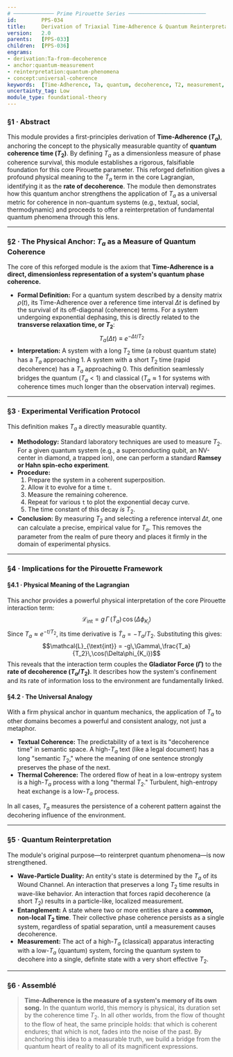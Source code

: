 ```yaml
---
# ───────────── Prime Pirouette Series ─────────────────────────
id:        PPS-034
title:     Derivation of Triaxial Time-Adherence & Quantum Reinterpretation
version:   2.0
parents:   [PPS-033]
children:  [PPS-036]
engrams:
- derivation:Ta-from-decoherence
- anchor:quantum-measurement
- reinterpretation:quantum-phenomena
- concept:universal-coherence
keywords:  [Time-Adherence, Ta, quantum, decoherence, T2, measurement, triaxial]
uncertainty_tag: Low
module_type: foundational-theory
---
```


### **§1 · Abstract**

This module provides a first-principles derivation of **Time-Adherence ($T_a$)**, anchoring the concept to the physically measurable quantity of **quantum coherence time ($T_2$)**. By defining $T_a$ as a dimensionless measure of phase coherence survival, this module establishes a rigorous, falsifiable foundation for this core Pirouette parameter. This reforged definition gives a profound physical meaning to the $\dot{T}_a$ term in the core Lagrangian, identifying it as the **rate of decoherence**. The module then demonstrates how this quantum anchor strengthens the application of $T_a$ as a universal metric for coherence in non-quantum systems (e.g., textual, social, thermodynamic) and proceeds to offer a reinterpretation of fundamental quantum phenomena through this lens.

---

### **§2 · The Physical Anchor: $T_a$ as a Measure of Quantum Coherence**

The core of this reforged module is the axiom that **Time-Adherence is a direct, dimensionless representation of a system's quantum phase coherence.**

* **Formal Definition:** For a quantum system described by a density matrix $\rho(t)$, its Time-Adherence over a reference time interval $\Delta t$ is defined by the survival of its off-diagonal (coherence) terms. For a system undergoing exponential dephasing, this is directly related to the **transverse relaxation time, or $T_2$**:
    $$
    T_a(\Delta t) \equiv e^{-\Delta t / T_2}
    $$
* **Interpretation:** A system with a long $T_2$ time (a robust quantum state) has a $T_a$ approaching 1. A system with a short $T_2$ time (rapid decoherence) has a $T_a$ approaching 0. This definition seamlessly bridges the quantum ($T_a < 1$) and classical ($T_a \approx 1$ for systems with coherence times much longer than the observation interval) regimes.

---

### **§3 · Experimental Verification Protocol**

This definition makes $T_a$ a directly measurable quantity.

* **Methodology:** Standard laboratory techniques are used to measure $T_2$. For a given quantum system (e.g., a superconducting qubit, an NV-center in diamond, a trapped ion), one can perform a standard **Ramsey or Hahn spin-echo experiment**.
* **Procedure:**
    1.  Prepare the system in a coherent superposition.
    2.  Allow it to evolve for a time `t`.
    3.  Measure the remaining coherence.
    4.  Repeat for various `t` to plot the exponential decay curve.
    5.  The time constant of this decay *is* $T_2$.
* **Conclusion:** By measuring $T_2$ and selecting a reference interval $\Delta t$, one can calculate a precise, empirical value for $T_a$. This removes the parameter from the realm of pure theory and places it firmly in the domain of experimental physics.

---

### **§4 · Implications for the Pirouette Framework**

#### **§4.1 · Physical Meaning of the Lagrangian**

This anchor provides a powerful physical interpretation of the core Pirouette interaction term:
$$\mathcal{L}_{\text{int}} = g\,\Gamma\,(\dot{T}_a)\,\cos(\Delta\phi_{K_i})$$Since $T_a \approx e^{-t/T_2}$, its time derivative is $\dot{T}_a = -T_a / T_2$. Substituting this gives:$$\mathcal{L}_{\text{int}} = -g\,\Gamma\,\frac{T_a}{T_2}\,\cos(\Delta\phi_{K_i})$$
This reveals that the interaction term couples the **Gladiator Force ($\Gamma$)** to the **rate of decoherence ($T_a/T_2$)**. It describes how the system's confinement and its rate of information loss to the environment are fundamentally linked.

#### **§4.2 · The Universal Analogy**

With a firm physical anchor in quantum mechanics, the application of $T_a$ to other domains becomes a powerful and consistent analogy, not just a metaphor.
* **Textual Coherence:** The predictability of a text is its "decoherence time" in semantic space. A high-$T_a$ text (like a legal document) has a long "semantic $T_2$," where the meaning of one sentence strongly preserves the phase of the next.
* **Thermal Coherence:** The ordered flow of heat in a low-entropy system is a high-$T_a$ process with a long "thermal $T_2$." Turbulent, high-entropy heat exchange is a low-$T_a$ process.

In all cases, $T_a$ measures the persistence of a coherent pattern against the decohering influence of the environment.

---

### **§5 · Quantum Reinterpretation**

The module's original purpose—to reinterpret quantum phenomena—is now strengthened.
* **Wave-Particle Duality:** An entity's state is determined by the $T_a$ of its Wound Channel. An interaction that preserves a long $T_2$ time results in wave-like behavior. An interaction that forces rapid decoherence (a short $T_2$) results in a particle-like, localized measurement.
* **Entanglement:** A state where two or more entities share a **common, non-local $T_2$ time**. Their collective phase coherence persists as a single system, regardless of spatial separation, until a measurement causes decoherence.
* **Measurement:** The act of a high-$T_a$ (classical) apparatus interacting with a low-$T_a$ (quantum) system, forcing the quantum system to decohere into a single, definite state with a very short effective $T_2$.

---

### **§6 · Assemblé**

> **Time-Adherence is the measure of a system's memory of its own song.** In the quantum world, this memory is physical, its duration set by the coherence time $T_2$. In all other worlds, from the flow of thought to the flow of heat, the same principle holds: that which is coherent endures; that which is not, fades into the noise of the past. By anchoring this idea to a measurable truth, we build a bridge from the quantum heart of reality to all of its magnificent expressions.